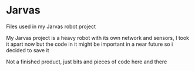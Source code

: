 # Jarvas
Files used in my Jarvas robot project

My Jarvas project is a heavy robot with its own network and sensors, I took it apart now but the code in it might be important in a near future so i decided to save it

Not a finished product, just bits and pieces of code here and there
